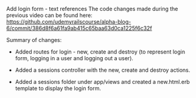 Add login form - text references
The code changes made during the previous video can be found here: https://github.com/udemyrailscourse/alpha-blog-6/commit/386d8f6a61fa9ab415c65baa63d0ca1225f6c32f

Summary of changes:

- Added routes for login - new, create and destroy (to represent login form, logging in a user and logging out a user).

- Added a sessions controller with the new, create and destroy actions.

- Added a sessions folder under app/views and created a new.html.erb template to display the login form.


